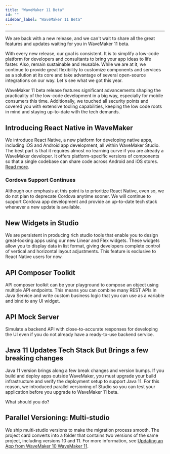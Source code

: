 ```yaml
---
title: "WaveMaker 11 Beta"
id: ""
sidebar_label: "WaveMaker 11 Beta"
---
```

---

We are back with a new release, and we can't wait to share all the great features and updates waiting for you in WaveMaker 11 beta.

With every new release, our goal is consistent. It is to simplify a low-code platform for developers and consultants to bring your app ideas to life faster. Also, remain sustainable and reusable. While we are at it, we continue to provide great flexibility to customize components and services as a solution at its core and take advantage of several open-source integrations on our way. Let's see what we got this year.

WaveMaker 11 beta release features significant advancements shaping the practicality of the low-code development in a big way, especially for mobile consumers this time. Additionally, we touched all security points and covered you with extensive tooling capabilities, keeping the low code roots in mind and staying up-to-date with the tech demands.


## Introducing React Native in WaveMaker

We introduce React Native, a new platform for developing native apps, including iOS and Android app development, all within WaveMaker Studio. The best part is that it requires almost no learning curve if you are already a WaveMaker developer. It offers platform-specific versions of components so that a single codebase can share code across Android and iOS stores. [Read more](/learn/react-native/react-native).

### Cordova Support Continues

Although our emphasis at this point is to prioritize React Native, even so, we do not plan to deprecate Cordova anytime sooner. We will continue to support Cordova app development and provide an up-to-date tech stack whenever a new update is available. 

## New Widgets in Studio

We are persistent in producing rich studio tools that enable you to design great-looking apps using our new Linear and Flex widgets. These widgets allow you to display data in list format, giving developers complete control of vertical and horizontal layout adjustments. This feature is exclusive to React Native users for now. 

## API Composer Toolkit

API composer toolkit can be your playground to compose an object using multiple API endpoints. This means you can combine many REST APIs in Java Service and write custom business logic that you can use as a variable and bind to any UI widget.  

## API Mock Server

Simulate a backend API with close-to-accurate responses for developing the UI even if you do not already have a ready-to-use backend service. 

## Java 11 Updates Tech Stack But Brings a few breaking changes

Java 11 version brings along a few break changes and version bumps. If you build and deploy apps outside WaveMaker, you must upgrade your build infrastructure and verify the deployment setup to support Java 11. For this reason, we introduced parallel versioning of Studio so you can test your application before you upgrade to WaveMaker 11 beta. 

What should you do?

## Parallel Versioning: Multi-studio

We ship multi-studio versions to make the migration process smooth. The project card converts into a folder that contains two versions of the same project, including versions 10 and 11. For more information, see [Updating an App from WaveMaker 10 WaveMaker 11](/learn/how-tos/upgrade-guide-wavemaker-10-to-11).